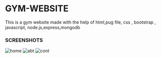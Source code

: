 # GYM-WEBSITE
This is a gym website made with the help of html,pug file, css , bootstrap , javascript, node.js,express,mongodb

<h3>SCREENSHOTS</h3>

![home](https://user-images.githubusercontent.com/55989361/95611734-dffdab00-0a7f-11eb-8634-a6f3c23fe4a8.jpeg)
![abt](https://user-images.githubusercontent.com/55989361/95611907-1a674800-0a80-11eb-826c-938dbd4391e7.jpeg)
![cont](https://user-images.githubusercontent.com/55989361/95611979-31a63580-0a80-11eb-87c6-3dea5225cb46.jpeg)

